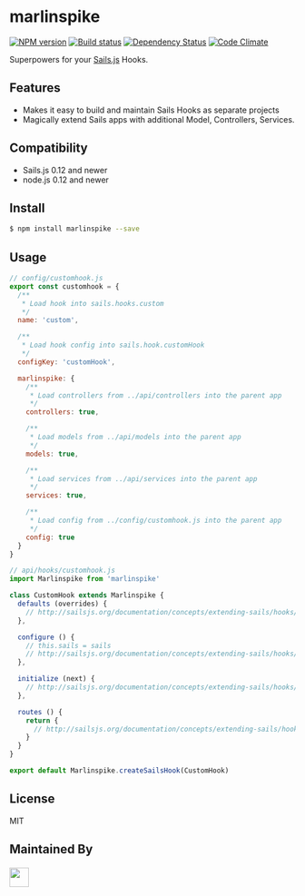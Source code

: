 # marlinspike

[![NPM version][npm-image]][npm-url]
[![Build status][ci-image]][ci-url]
[![Dependency Status][daviddm-image]][daviddm-url]
[![Code Climate][codeclimate-image]][codeclimate-url]

Superpowers for your [Sails.js](http://sailsjs.org) Hooks.

## Features
- Makes it easy to build and maintain Sails Hooks as separate projects
- Magically extend Sails apps with additional Model, Controllers, Services.

## Compatibility
- Sails.js 0.12 and newer
- node.js 0.12 and newer

## Install

```sh
$ npm install marlinspike --save
```

## Usage
```js
// config/customhook.js
export const customhook = {
  /**
   * Load hook into sails.hooks.custom
   */
  name: 'custom',

  /**
   * Load hook config into sails.hook.customHook
   */
  configKey: 'customHook',

  marlinspike: {
    /**
     * Load controllers from ../api/controllers into the parent app
     */
    controllers: true,

    /**
     * Load models from ../api/models into the parent app
     */
    models: true,

    /**
     * Load services from ../api/services into the parent app
     */
    services: true,

    /**
     * Load config from ../config/customhook.js into the parent app
     */
    config: true
  }
}
```

```js
// api/hooks/customhook.js
import Marlinspike from 'marlinspike'

class CustomHook extends Marlinspike {
  defaults (overrides) {
    // http://sailsjs.org/documentation/concepts/extending-sails/hooks/hook-specification/defaults#?using-defaults-as-a-function
  },

  configure () {
    // this.sails = sails
    // http://sailsjs.org/documentation/concepts/extending-sails/hooks/hook-specification/configure
  },

  initialize (next) {
    // http://sailsjs.org/documentation/concepts/extending-sails/hooks/hook-specification/initialize
  },

  routes () {
    return {
      // http://sailsjs.org/documentation/concepts/extending-sails/hooks/hook-specification/routes
    }
  }
}

export default Marlinspike.createSailsHook(CustomHook)
```

## License
MIT

## Maintained By
##### [<img src='http://i.imgur.com/zM0ynQk.jpg' height='34px'>](http://balderdash.co)

[npm-image]: https://img.shields.io/npm/v/marlinspike.svg?style=flat-square
[npm-url]: https://npmjs.org/package/marlinspike
[ci-image]: https://img.shields.io/travis/tjwebb/marlinspike/master.svg?style=flat-square
[ci-url]: https://travis-ci.org/tjwebb/marlinspike
[daviddm-image]: http://img.shields.io/david/tjwebb/marlinspike.svg?style=flat-square
[daviddm-url]: https://david-dm.org/tjwebb/marlinspike
[codeclimate-image]: https://img.shields.io/codeclimate/github/tjwebb/marlinspike.svg?style=flat-square
[codeclimate-url]: https://codeclimate.com/github/tjwebb/marlinspike
